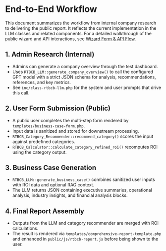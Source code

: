 # End-to-End Workflow

This document summarizes the workflow from internal company research to delivering the public report. It reflects the current implementation in the LLM classes and related components. For a detailed walkthrough of the public wizard and API interactions, see [Wizard Form & API Flow](WIZARD_FORM_API_FLOW.md).

## 1. Admin Research (Internal)

* Admins can generate a company overview through the test dashboard.
* Uses `RTBCB_LLM::generate_company_overview()` to call the configured GPT model with a strict JSON schema for analysis, recommendations, references, and key metrics.
* See `inc/class-rtbcb-llm.php` for the system and user prompts that drive this call.

## 2. User Form Submission (Public)

- A public user completes the multi-step form rendered by `templates/business-case-form.php`.
- Input data is sanitized and stored for downstream processing.
- `RTBCB_Category_Recommender::recommend_category()` scores the input against predefined categories.
- `RTBCB_Calculator::calculate_category_refined_roi()` recomputes ROI using the category output.

## 3. Business Case Generation

- `RTBCB_LLM::generate_business_case()` combines sanitized user inputs with ROI data and optional RAG context.
- The LLM returns JSON containing executive summaries, operational analysis, industry insights, and financial analysis blocks.

## 4. Final Report Assembly

- Outputs from the LLM and category recommender are merged with ROI calculations.
- The result is rendered via `templates/comprehensive-report-template.php` and enhanced in `public/js/rtbcb-report.js` before being shown to the user.
